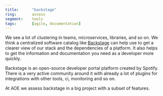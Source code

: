 ```yaml
---
title:      "backstage"
ring:       assess
segment:    tools
tags:       [agile, documentation]
---
```


We see a lot of clustering in teams, microservices, libraries, and so on. We think a centralized software catalog
like [Backstage](https://backstage.io/) can help use to get a clearer view of our stack and the dependencies of a
platform.
It also helps to get the information and documentation you need as a developer more quickly.

Backstage is an open-source developer portal platform created by Spotify. There is a very active community around it
with already a lot of plugins for integrations with other tools, ci, monitoring and so on.

At AOE we assess backstage in a big project with a subset of features.
